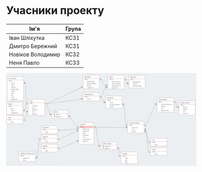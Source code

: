 # Учасники проекту

| Ім'я           | Група    |
|----------------|----------|
| Іван Шліхутка  | КС31     |
| Дмитро Бережний| КС31     |
| Новіков Володимир| КС32     |
| Неня Павло| КС33     |

![Image alt](https://github.com/PavloNenya/RubyDPIVo/blob/master/docs/er.png)
